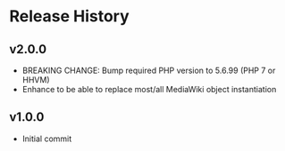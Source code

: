 # Release History

## v2.0.0
* BREAKING CHANGE: Bump required PHP version to 5.6.99 (PHP 7 or HHVM)
* Enhance to be able to replace most/all MediaWiki object instantiation

## v1.0.0
* Initial commit
